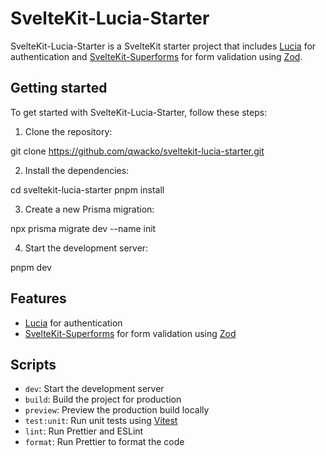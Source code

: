 # SvelteKit-Lucia-Starter

SvelteKit-Lucia-Starter is a SvelteKit starter project that includes [Lucia](https://lucia.js.org/) for authentication and [SvelteKit-Superforms](https://github.com/hamatti/sveltekit-superforms) for form validation using [Zod](https://github.com/vriad/zod).

## Getting started

To get started with SvelteKit-Lucia-Starter, follow these steps:

1. Clone the repository:

git clone https://github.com/qwacko/sveltekit-lucia-starter.git

2. Install the dependencies:

cd sveltekit-lucia-starter
pnpm install

3. Create a new Prisma migration:

npx prisma migrate dev --name init

4. Start the development server:

pnpm dev

## Features

- [Lucia](https://lucia.js.org/) for authentication
- [SvelteKit-Superforms](https://github.com/hamatti/sveltekit-superforms) for form validation using [Zod](https://github.com/vriad/zod)

## Scripts

- `dev`: Start the development server
- `build`: Build the project for production
- `preview`: Preview the production build locally
- `test:unit`: Run unit tests using [Vitest](https://github.com/egoist/vitest)
- `lint`: Run Prettier and ESLint
- `format`: Run Prettier to format the code
